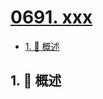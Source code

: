 # [0691. xxx](https://github.com/Tdahuyou/TNotes.leetcode/tree/main/notes/0691.%20xxx)

<!-- region:toc -->

- [1. 📝 概述](#1--概述)

<!-- endregion:toc -->

## 1. 📝 概述
